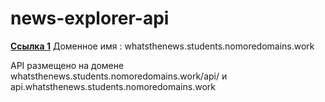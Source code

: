 # news-explorer-api
[**Ссылка 1**](http://whatsthenews.students.nomoredomains.work)
Доменное имя : whatsthenews.students.nomoredomains.work

API размещено на домене whatsthenews.students.nomoredomains.work/api/ и api.whatsthenews.students.nomoredomains.work
